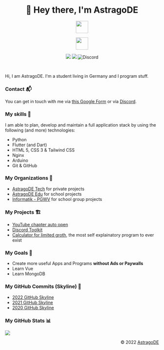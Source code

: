 <h1 align="center">👋 Hey there, I'm AstragoDE</h1>

<!-- Badges -->

<p align="center">
    <img src="https://skillicons.dev/icons?i=python,flutter,html,css,tailwind,nginx,arduino,git,github" height="40"/>
</p>

<p align="center">
    <img src="https://skillicons.dev/icons?i=vscode,idea,blender,discord,instagram" height="40"/>
</p>

<p/>

<p align="center">
    <a><img src="https://hits.dwyl.com/AstragoDE/AstragoDE.svg?style=flat-square" /></a>
    <img src="https://img.shields.io/github/followers/AstragoDE?style=flat-square">
    <img alt="Discord" src="https://img.shields.io/discord/979036649294037032?label=Discord&style=flat-square">
</p>
<br>


Hi, I am AstragoDE. I'm a student living in Germany and I program stuff.


### Contact 📬

You can get in touch with me via [this Google Form](https://docs.google.com/forms/d/e/1FAIpQLSdOZ5kqCVAjom2DfaeiOooklw_xfUqaf9RN1v2X53nldh200w/viewform?usp=sf_link) or via [Discord](https://discord.gg/wgEBbfjHpA).


### My skills 🎯

I am able to plan, develop and maintain a full application stack by using the following (and more) technologies:

- Python
- Flutter (and Dart)
- HTML 5, CSS 3 & Tailwind CSS
- Nginx
- Arduino
- Git & GitHub


### My Organizations 🏢

- [AstragoDE Tech](https://github.com/AstragoTech) for private projects
- [AstragoDE Edu](https://github.com/AstragoEdu) for school projects
- [Informatik - PGWV](https://github.com/InformatikPGWV) for school group projects


### My Projects 🏗️

- [YouTube chapter auto open](https://github.com/AstragoTech/youtube_chapter_auto_open)
- [Discord Toolkit](https://github.com/AstragoTech/discord_toolkit)
- [Calculator for limited groth](https://github.com/AstragoTech/calculator_for_limited_groth), the most self explainatory program to ever exist

### My Goals 🥅

- Create more useful Apps and Programs **without Ads or Paywalls**
- Learn Vue
- Learn MongoDB


### My GitHub Commits (Skyline) 🌃

- [2022 GitHub Skyline](https://skyline.github.com/AstragoDE/2022)
- [2021 GitHub Skyline](https://skyline.github.com/AstragoDE/2021)
- [2020 GitHub Skyline](https://skyline.github.com/AstragoDE/2020)


### My GitHub Stats 📊

<p/>

<p align="left">
    <img src="https://github-readme-stats.vercel.app/api?username=AstragoDE&show_icons=true&theme=tokyonight"/>
</p>

<div align="right" style="text-align: right">
    <p>© 2022 <a href="https://github.com/AstragoDE">AstragoDE</a></p>
</div>